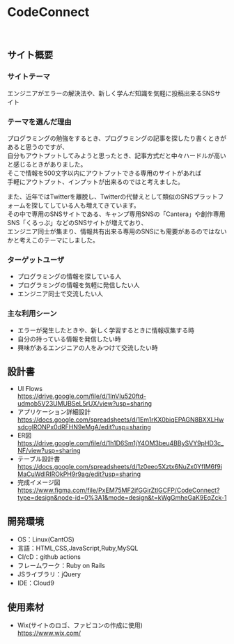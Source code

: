 # CodeConnect
​
## サイト概要
### サイトテーマ
<!--何を『目的』とし、どのような『分類』なのかを簡潔に書く-->
​エンジニアがエラーの解決法や、新しく学んだ知識を気軽に投稿出来るSNSサイト
### テーマを選んだ理由
<!--なぜこのようなテーマにしたかを説明する-->
 プログラミングの勉強をするとき、プログラミングの記事を探したり書くときがあると思うのですが、<br>
 自分もアウトプットしてみようと思ったとき、記事方式だと中々ハードルが高いと感じるときがありました。<br>
 そこで情報を500文字以内にアウトプットできる専用のサイトがあれば<br>
 手軽にアウトプット、インプットが出来るのではと考えました。<br>

 また、近年ではTwitterを離脱し、Twitterの代替えとして類似のSNSプラットフォームを探してしている人も増えてきています。<br>
 その中で専用のSNSサイトである、キャンプ専用SNSの「Cantera」や創作専用SNS「くるっぷ」などのSNSサイトが増えており、<br>
 エンジニア同士が集まり、情報共有出来る専用のSNSにも需要があるのではないかと考えこのテーマにしました。

### ターゲットユーザ
<!--誰に使ってもらうかを具体的に記載する-->
- プログラミングの情報を探している人
- プログラミングの情報を気軽に発信したい人
- エンジニア同士で交流したい人

### 主な利用シーン
<!--どのような時に使うのかの状況を記載すること-->
- エラーが発生したときや、新しく学習するときに情報収集する時
- 自分の持っている情報を発信したい時
- 興味があるエンジニアの人をみつけて交流したい時

## 設計書
<!--テーマを設定・提出する時点では不要です-->
- UI Flows <br>
https://drive.google.com/file/d/1InVIu520ftd-udmob5V23UMUBSeL5rUX/view?usp=sharing
- アプリケーション詳細設計<br>
https://docs.google.com/spreadsheets/d/1Em1rKX0biqEPAGN8BXXLHwsdcglRONPx0dRFHN9eMgA/edit?usp=sharing
- ER図<br>
https://drive.google.com/file/d/1h1D6Sm1jY4OM3beu4BBySVY9pHD3c_NF/view?usp=sharing
- テーブル設計書<br>
https://docs.google.com/spreadsheets/d/1z0eeo5Xztx6NuZx0YfIM6f9iMaCuWdIRIROkPH9r9ag/edit?usp=sharing
- 完成イメージ図 <br>
https://www.figma.com/file/PxEM75MF2jfGGirZtlGCFP/CodeConnect?type=design&node-id=0%3A1&mode=design&t=kWgGmheGaK9EqZck-1
## 開発環境
- OS：Linux(CantOS)
- 言語：HTML,CSS,JavaScript,Ruby,MySQL
- CI/cD：github actions
- フレームワーク：Ruby on Rails
- JSライブラリ：jQuery
- IDE：Cloud9
​
## 使用素材
- Wix(サイトのロゴ、ファビコンの作成に使用)<br>
https://www.wix.com/